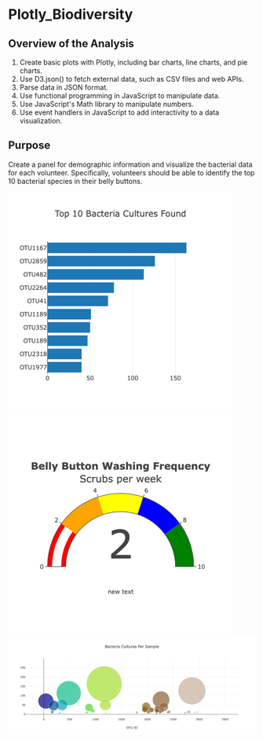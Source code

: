 # Plotly_Biodiversity

## Overview of the Analysis
  1.  Create basic plots with Plotly, including bar charts, line charts, and pie charts.
  2.  Use D3.json() to fetch external data, such as CSV files and web APIs.
  3.  Parse data in JSON format.
  4.  Use functional programming in JavaScript to manipulate data.
  5.  Use JavaScript's Math library to manipulate numbers.
  6.  Use event handlers in JavaScript to add interactivity to a data visualization.
 
## Purpose

   Create a panel for demographic information and visualize the bacterial data for each volunteer. Specifically, volunteers should be able to identify the top 10 bacterial species in their belly buttons.

![This is an image](https://github.com/Stookhy/Plotly_Biodiversity/blob/main/Top%2010%20Bacteria%20Cultures%20Found.png?raw=true)
![This is an image](https://github.com/Stookhy/Plotly_Biodiversity/blob/main/Belly%20Button%20Washing%20Frequency.png?raw=true)
![This is an image](https://github.com/Stookhy/Plotly_Biodiversity/blob/main/Bacteria%20Cultures%20Per%20Sample.png?raw=true)
